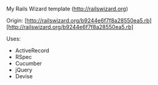 My Rails Wizard template (http://railswizard.org)

Origin: [http://railswizard.org/b9244e6f7f8a28550ea5.rb][http://railswizard.org/b9244e6f7f8a28550ea5.rb]

Uses:

* ActiveRecord
* RSpec
* Cucumber
* jQuery
* Devise
